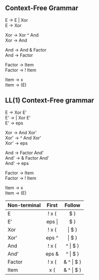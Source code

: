 Context-Free Grammar
------------------

E -> E | Xor <br>
E -> Xor <br>

Xor -> Xor ^ And <br>
Xor -> And <br>

And -> And & Factor <br>
And -> Factor <br>

Factor -> Item <br>
Factor -> ! Item <br>

Item -> x <br>
Item -> (E) <br>


LL(1) Context-Free grammar
---------------

E -> Xor E' <br>
E' -> | Xor E' <br>
E' -> eps <br>

Xor -> And Xor' <br>
Xor' -> ^ And Xor' <br>
Xor' -> eps <br>

And -> Factor And' <br>
And' -> & Factor And' <br>
And' -> eps <br>

Factor -> Item <br>
Factor -> ! Item <br>

Item -> x <br>
Item -> (E) <br>


| Non-terminal | First     | Follow       |
| ------------ |:---------:|:------------:|
| E            | ! x (     | $ \)         |
| E'           | eps &#124; | $ \)       |
| Xor          | ! x (     | &#124; $ )   |
| Xor'         | eps ^     | &#124; $ )   |
| And          | ! x (     | ^ &#124; $ \)  |
| And'         | eps &     | ^ &#124; $ \)  |
| Factor       | ! x (     | & ^ &#124; $ \) |
| Item         | x (       | & ^ &#124; $ \) |